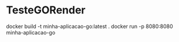 # TesteGORender

docker build -t minha-aplicacao-go:latest .
docker run -p 8080:8080 minha-aplicacao-go
